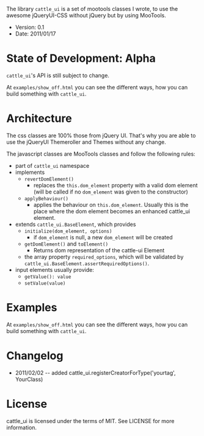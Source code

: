 The library `cattle_ui` is a set of mootools classes I wrote, to use the
awesome jQueryUI-CSS without jQuery but by using MooTools.

- Version: 0.1
- Date: 2011/01/17

# State of Development: Alpha

`cattle_ui`'s API is still subject to change.

At `examples/show_off.html` you can see the different ways, how you can
build something with `cattle_ui`.

# Architecture

The css classes are 100% those from jQuery UI. That's why you are able to use
the jQueryUI Themeroller and Themes without any change.

The javascript classes are MooTools classes and follow the following rules:

* part of `cattle_ui` namespace
* implements
  * `revertDomElement()`
    - replaces the `this.dom_element` property with a valid dom element (will be
      called if no `dom_element` was given to the constructor)
  * `applyBehaviour()`
    - applies the behaviour on `this.dom_element`. Usually this is the place where
      the dom element becomes an enhanced cattle_ui element.
* extends `cattle_ui.BaseElement`, which provides
  - `initialize(dom_element, options)`
    - if `dom_element` is null, a new `dom_element` will be created
  - `getDomElement()` and `toElement()`
     - Returns dom representation of the cattle-ui Element
  - the array property `required_options`, which will be validated by
  `cattle_ui.BaseElement.assertRequiredOptions()`.
* input elements usually provide:
  - `getValue(): value`
  - `setValue(value)`

# Examples

At `examples/show_off.html` you can see the different ways, how you can
build something with `cattle_ui`.

# Changelog

- 2011/02/02
-- added cattle_ui.registerCreatorForType('yourtag', YourClass)

# License

cattle_ui is licensed under the terms of MIT. See LICENSE for more information.


